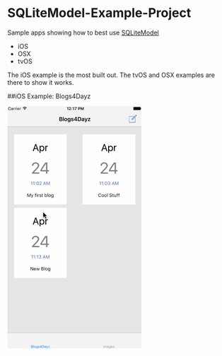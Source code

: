 # SQLiteModel-Example-Project
Sample apps showing how to best use [SQLiteModel](https://github.com/jhurray/SQLiteModel)

* iOS 
* OSX
* tvOS

The iOS example is the most built out. The tvOS and OSX examples are there to show it works.

##iOS Example: Blogs4Dayz

<img src="./resources/Blogz4Dayz Demo.gif"></img>